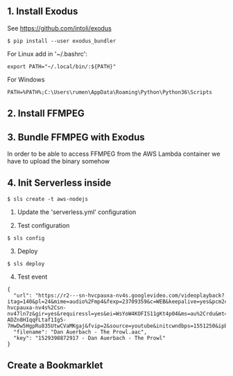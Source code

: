 ## 1. Install Exodus 
See https://github.com/intoli/exodus
```
$ pip install --user exodus_bundler
```

For Linux add in '~/.bashrc':
```
export PATH="~/.local/bin/:${PATH}"
```

For Windows
```
PATH=%PATH%;C:\Users\rumen\AppData\Roaming\Python\Python36\Scripts
```

## 2. Install FFMPEG

## 3. Bundle FFMPEG with Exodus
In order to be able to access FFMPEG from the AWS Lambda container we have to upload the binary somehow

## 4. Init Serverless inside
```
$ sls create -t aws-nodejs
```

1. Update the 'serverless.yml' configuration

2. Test configuration
```
$ sls config
```

3. Deploy
```
$ sls deploy
```

4. Test event
```
{
  "url": "https://r2---sn-hvcpauxa-nv4s.googlevideo.com/videoplayback?itag=140&pl=24&mime=audio%2Fmp4&fexp=23709359&c=WEB&keepalive=yes&pcm2cms=yes&mm=31%2C29&mn=sn-hvcpauxa-nv4s%2Csn-nv47ln7z&gir=yes&requiressl=yes&ei=WsYoW4KOFIS11gKt4p04&ms=au%2Crdu&mt=1529398734&mv=m&dur=198.089&expire=1529420474&ip=77.70.63.244&key=yt6&lmt=1508866017022484&id=o-ADZn8HIqqFLtaf1Ig5-7HwDw5HgpRu835UtwCVaMKgaj&fvip=2&source=youtube&initcwndbps=1551250&ipbits=0&sparams=clen%2Cdur%2Cei%2Cgir%2Cid%2Cinitcwndbps%2Cip%2Cipbits%2Citag%2Ckeepalive%2Clmt%2Cmime%2Cmm%2Cmn%2Cms%2Cmv%2Cpcm2cms%2Cpl%2Crequiressl%2Csource%2Cexpire&clen=3146781&ratebypass=yes&signature=37B854A52E29F92FE15935D988D7F41E72BDD0B7.1E0B443FA2036ADB7FEFC457ED52FC70F3F66ADF",
  "filename": "Dan Auerbach - The Prowl.aac",
  "key": "1529398872917 - Dan Auerbach - The Prowl"
}
```




## Create a Bookmarklet